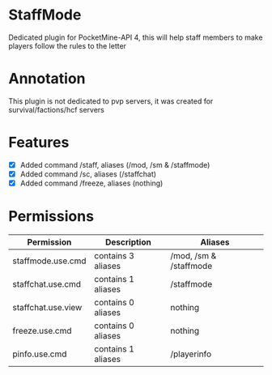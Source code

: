 # StaffMode
Dedicated plugin for PocketMine-API 4, this will help staff members to make players follow the rules to the letter

# Annotation

This plugin is not dedicated to pvp servers, it was created for survival/factions/hcf servers

# Features

  - [X] Added command /staff, aliases (/mod, /sm & /staffmode)
  - [X] Added command /sc, aliases (/staffchat)
  - [X] Added command /freeze, aliases (nothing)

# Permissions

| Permission | Description | Aliases |
| --- | --- | --- |
| staffmode.use.cmd | contains 3 aliases | /mod, /sm & /staffmode |
| staffchat.use.cmd | contains 1 aliases | /staffmode |
| staffchat.use.view | contains 0 aliases | nothing |
| freeze.use.cmd | contains 0 aliases | nothing |
| pinfo.use.cmd | contains 1 aliases | /playerinfo |